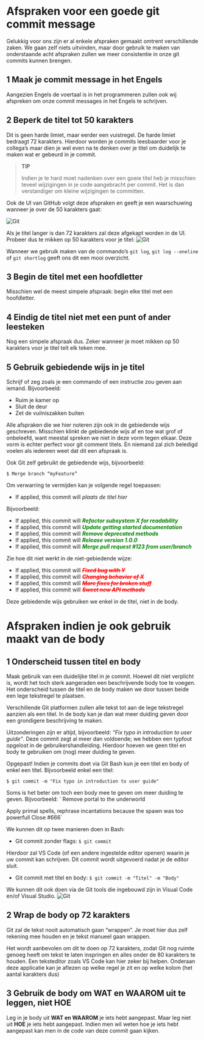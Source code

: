 # Afspraken voor een goede git commit message
Gelukkig voor ons zijn er al enkele afspraken gemaakt omtrent verschillende zaken. We gaan zelf niets uitvinden, maar door gebruik te maken van onderstaande acht afspraken zullen we meer consistentie in onze git commits kunnen brengen.

## 1	Maak je commit message in het Engels
Aangezien Engels de voertaal is in het programmeren zullen ook wij afspreken om onze commit messages in het Engels te schrijven.
 
## 2	Beperk de titel tot 50 karakters
Dit is geen harde limiet, maar eerder een vuistregel. De harde limiet bedraagt 72 karakters.
Hierdoor worden je commits leesbaarder voor je collega’s maar dien je wel even na te denken over je titel om duidelijk te maken wat er gebeurd in je commit.

> **TIP**
>
> Indien je te hard moet nadenken over een goeie titel heb je misschien teveel wijzigingen in je code aangebracht per commit. Het is dan verstandiger om kleine wijzigingen te committen.

Ook de UI van GitHub volgt deze afspraken en geeft je een waarschuwing wanneer je over de 50 karakters gaat:  

![Git](/images/git-02.png)

Als je titel langer is dan 72 karakters zal deze afgekapt worden in de UI. Probeer dus te mikken op 50 karakters voor je titel: 
![Git](/images/git-03.png)

Wanneer we gebruik maken van de commando’s `git log`,  `git log --oneline` of `git shortlog` geeft ons dit een mooi overzicht.

## 3	Begin de titel met een hoofdletter
Misschien wel de meest simpele afspraak: begin elke titel met een hoofdletter. 

## 4	Eindig de titel niet met een punt of ander leesteken
Nog een simpele afspraak dus. Zeker wanneer je moet mikken op 50 karakters voor je titel telt elk teken mee.

## 5	Gebruik gebiedende wijs in je titel
Schrijf of zeg zoals je een commando of een instructie zou geven aan iemand.
Bijvoorbeeld:
- Ruim je kamer op
- Sluit de deur
- Zet de vuilniszakken buiten

Alle afspraken die we hier noteren zijn ook in de gebiedende wijs geschreven. Misschien klinkt de gebiedende wijs af en toe wat grof of onbeleefd, want meestal spreken we niet in deze vorm tegen elkaar. Deze vorm is echter perfect voor git comment titels. En niemand zal zich beledigd voelen als iedereen weet dat dit een afspraak is.

Ook Git zelf gebruikt de gebiedende wijs, bijvoorbeeld:

`$ Merge branch “myFeature”`

Om verwarring te vermijden kan je volgende regel toepassen:

- If applied, this commit will *plaats de titel hier*

Bijvoorbeeld:
- If applied, this commit will <span style="color:green">***Refactor subsystem X for readability***</span>
- If applied, this commit will <span style="color:green">***Update getting started documentation***</span>
- If applied, this commit will <span style="color:green">***Remove deprecated methods***</span>
- If applied, this commit will <span style="color:green">***Release version 1.0.0***</span>
- If applied, this commit will <span style="color:green">***Merge pull request #123 from user/branch***</span>

Zie hoe dit niet werkt in de niet-gebiedende wijze:
- If applied, this commit will <span style="color:red">~~***Fixed bug with Y***~~</span>
- If applied, this commit will <span style="color:red">~~***Changing behavior of X***~~</span>
- If applied, this commit will <span style="color:red">~~***More fixes for broken stuff***~~</span>
- If applied, this commit will <span style="color:red">~~***Sweet new API methods***~~</span>

Deze gebiedende wijs gebruiken we enkel in de titel, niet in de body.

# Afspraken indien je ook gebruik maakt van de body
## 1	Onderscheid tussen titel en body
Maak gebruik van een duidelijke titel in je commit. Hoewel dit niet verplicht is, wordt het toch sterk aangeraden een beschrijvende body toe te voegen. Het onderscheid tussen de titel en de body maken we door tussen beide een lege tekstregel te plaatsen.

Verschillende Git platformen zullen alle tekst tot aan de lege tekstregel aanzien als een titel. In de body kan je dan wat meer duiding geven door een grondigere beschrijving te maken.

Uitzonderingen zijn er altijd, bijvoorbeeld: *“Fix typo in introduction to user guide”*. 
Deze commit zegt al meer dan voldoende; we hebben een typfout opgelost in de gebruikershandleiding. Hierdoor hoeven we geen titel en body te gebruiken om (nog) meer duiding te geven.

Opgepast! Indien je commits doet via Git Bash kun je een titel en body of enkel een titel. Bijvoorbeeld enkel een titel:

`$ git commit -m "Fix typo in introduction to user guide"`

Soms is het beter om toch een body mee te geven om meer duiding te geven. 
Bijvoorbeeld:
`
Remove portal to the underworld

Apply primal spells, rephrase incantations because the spawn was too powerfull
Close #666`

We kunnen dit op twee manieren doen in Bash:
- Git commit zonder flags: `$ git commit`

Hierdoor zal VS Code (of een andere ingestelde editor openen) waarin je uw commit kan schrijven. Dit commit wordt uitgevoerd nadat je de editor sluit.

- Git commit met titel en body: `$ git commit -m "Titel" -m "Body"`

We kunnen dit ook doen via de Git tools die ingebouwd zijn in Visual Code en/of Visual Studio.
![Git](/images/git-01.png)
## 2	Wrap de body op 72 karakters
Git zal de tekst nooit automatisch gaan “wrappen”. Je moet hier dus zelf rekening mee houden en je tekst manueel gaan wrappen.

Het wordt aanbevolen om dit te doen op 72 karakters, zodat Git nog ruimte genoeg heeft om tekst te laten inspringen en alles onder de 80 karakters te houden.
Een teksteditor zoals VS Code kan hier zeker bij helpen. Onderaan deze applicatie kan je aflezen op welke regel je zit en op welke kolom (het aantal karakters dus)

## 3	Gebruik de body om WAT en WAAROM uit te leggen, niet HOE
Leg in je body uit **WAT en WAAROM** je iets hebt aangepast. Maar leg niet uit **HOE** je iets hebt aangepast. Indien men wil weten hoe je iets hebt aangepast kan men in de code van deze commit gaan kijken.
